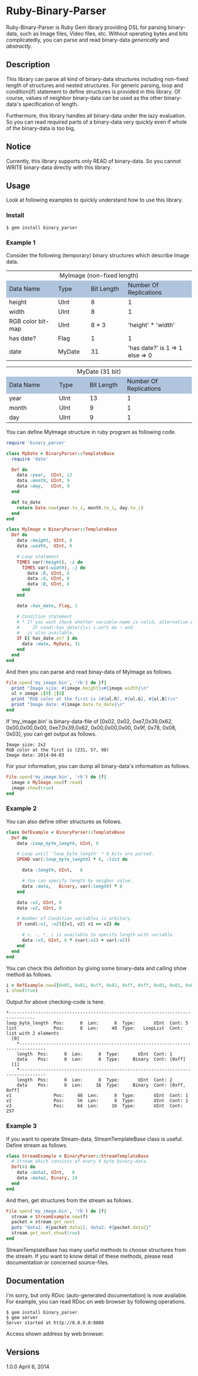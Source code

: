 Ruby-Binary-Parser
===================
Ruby-Binary-Parser is Ruby Gem library providing DSL for parsing binary-data, such as Image files, Video files, etc.
Without operating bytes and bits complicatedly, you can parse and read binary-data *generically* and *abstractly*.


Description
-----------
This library can parse all kind of binary-data structures including non-fixed length of structures and nested structures.
For generic parsing, loop and condition(if) statement to define structures is provided in this library.
Of course, values of neighbor binary-data can be used as the other binary-data's specification of length.

Furthermore, this library handles all binary-data under the lazy evaluation.
So you can read required parts of a binary-data very quickly even if whole of the binary-data is too big, 


Notice
------
Currently, this library supports only READ of binary-data.
So you cannot WRITE binary-data directly with this library.


Usage
-----
Look at following examples to quickly understand how to use this library.

### Install ###
    $ gem install binary_parser


### Example 1  ###
Consider the following (temporary) binary structures which describe Image data.

<table style="margin-left:auto;margin-right:auto;">
  <tr><td colspan=4 style="text-align:center;">MyImage (non-fixed length)</td></tr>
  <tr style="background-color:lightsteelblue;">
	  <td style="width:150px;">Data Name</td>
		<td style="width:80px;">Type</td>
	  <td style="width:100px;">Bit Length</td>
		<td style="width:200px;">Number Of Replications</td>
	</tr>
  <tr>
	  <td>height</td>
		<td>UInt</td>
	  <td>8</td>
		<td>1</td>
	</tr>
  <tr>
	  <td>width</td>
		<td>UInt</td>
	  <td>8</td>
		<td>1</td>
	</tr>
  <tr>
	  <td>RGB color bit-map</td>
		<td>UInt</td>
	  <td>8 * 3</td>
		<td>'height' * 'width'</td>
	</tr>
  <tr>
	  <td>has date?</td>
		<td>Flag</td>
	  <td>1</td>
		<td>1</td>
	</tr>
  <tr>
	  <td>date</td>
		<td>MyDate</td>
	  <td>31</td>
		<td>'has date?' is 1 => 1<br>else => 0</td>
	</tr>
</table>


<table style="margin-left:auto;margin-right:auto;">
  <tr><td colspan=4 style="text-align:center;">MyDate (31 bit)</td></tr>
  <tr style="background-color:lightsteelblue;">
	  <td style="width:150px;">Data Name</td>
		<td style="width:80px;">Type</td>
	  <td style="width:100px;">Bit Length</td>
		<td style="width:200px;">Number Of Replications</td>
	</tr>
  <tr>
	  <td>year</td>
		<td>UInt</td>
	  <td>13</td>
		<td>1</td>
	</tr>
  <tr>
	  <td>month</td>
		<td>UInt</td>
	  <td>9</td>
		<td>1</td>
	</tr>
  <tr>
	  <td>day</td>
		<td>UInt</td>
	  <td>9</td>
		<td>1</td>
	</tr>
</table>

You can define MyImage structure in ruby program as following code.

```ruby
require 'binary_parser'

class MyDate < BinaryParser::TemplateBase
  require 'date'

  Def do
    data :year,  UInt, 13
    data :month, UInt, 9
    data :day,   UInt, 9
  end

  def to_date
    return Date.new(year.to_i, month.to_i, day.to_i)
  end
end

class MyImage < BinaryParser::TemplateBase
  Def do
    data :height, UInt, 8
    data :width,  UInt, 8

    # Loop statement
    TIMES var(:height), :i do
      TIMES var(:width), :j do
        data :R, UInt, 8
        data :G, UInt, 8
        data :B, UInt, 8
      end
    end

    data :has_date, Flag, 1

    # Condition statement
    # * If you want check whether variable-name is valid, alternative expression
    #     IF cond(:has_date){|v| v.on?} do ~ end
    #   is also available.
    IF E{ has_date.on? } do
      data :date, MyDate, 31
    end
  end
end
```

And then you can parse and read binay-data of MyImage as follows.

```ruby
File.open('my_image.bin', 'rb') do |f|
  print "Image size: #{image.height}x#{image.width}\n"
  ul = image.i[0].j[0]
  print "RGB color at the first is (#{ul.R}, #{ul.G}, #{ul.B})\n"
  print "Image date: #{image.date.to_date}\n"
end
```

If 'my_image.bin' is binary-data-file of [0x02, 0x02, 0xe7,0x39,0x62, 0x00,0x00,0x00, 0xe7,0x39,0x62, 0x00,0x00,0x00, 0x9f, 0x78, 0x08, 0x03], 
you can get output as follows.

    Image size: 2x2
    RGB color at the first is (231, 57, 98)
    Image date: 2014-04-03


For your information, you can dump all binary-data's information as follows.

```ruby
File.open('my_image.bin', 'rb') do |f|
  image = MyImage.new(f.read)
  image.show(true)
end
```

### Example 2  ###
You can also define other structures as follows.

```ruby
class DefExample < BinaryParser::TemplateBase
  Def do
    data :loop_byte_length, UInt, 8

    # Loop until 'loop_byte_length' * 8 bits are parsed.
    SPEND var(:loop_byte_length) * 8, :list do

      data :length, UInt,   8

      # You can specify length by neigbor value.
      data :data,   Binary, var(:length) * 8
    end

    data :v1, UInt, 8
    data :v2, UInt, 8

    # Number of Condition variables is arbitary. 
    IF cond(:v1, :v2){|v1, v2| v1 == v2} do

      # +, -, *, / is available to specify length with variable.
      data :v3, UInt, 8 * (var(:v1) + var(:v2))
    end
  end
end
```

You can check this definition by giving some binary-data and calling show method as follows. 

```ruby
i = DefExample.new([0x05, 0x01, 0xff, 0x02, 0xff, 0xff, 0x01, 0x01, 0x01, 0x01].pack("C*"))
i.show(true)
```

Output for above checking-code is here.

```
*--------------------------------------------------------------------------------
loop_byte_length  Pos:      0  Len:      8  Type:       UInt  Cont: 5
list              Pos:      8  Len:     40  Type:   LoopList  Cont: list with 2 elements
  [0]
    *--------------------------------------------------------------------------------
    length  Pos:      0  Len:      8  Type:       UInt  Cont: 1
    data    Pos:      8  Len:      8  Type:     Binary  Cont: [0xff]
  [1]
    *--------------------------------------------------------------------------------
    length  Pos:      0  Len:      8  Type:       UInt  Cont: 2
    data    Pos:      8  Len:     16  Type:     Binary  Cont: [0xff, 0xff]
v1                Pos:     48  Len:      8  Type:       UInt  Cont: 1
v2                Pos:     56  Len:      8  Type:       UInt  Cont: 1
v3                Pos:     64  Len:     16  Type:       UInt  Cont: 257
```


### Example 3  ###
If you want to operate Stream-data, StreamTemplateBase class is useful. Define stream as follows.

```ruby
class StreamExample < BinaryParser::StreamTemplateBase
  # Stream which consists of every 4 byte binary-data.
  Def(4) do
    data :data1, UInt,   8
    data :data2, Binary, 24
  end
end
```

And then, get structures from the stream as follows.

```ruby
File.open('my_image.bin', 'rb') do |f|
  stream = StreamExample.new(f)
  packet = stream.get_next
  puts "data1: #{packet.data1}, data2: #{packet.data2}"
  stream.get_next.show(true)
end
```

StreamTemplateBase has many useful methods to choose structures from the stream.
If you want to know detail of these methods, please read documentation or concerned source-files.


Documentation
--------------
I'm sorry, but only RDoc (auto-generated documentation) is now available.
For example, you can read RDoc on web browser by following operations.

    $ gem install binary_parser
    $ gem server
    Server started at http://0.0.0.0:8808

Access shown address by web browser.


Versions
--------
1.0.0 April 6, 2014
